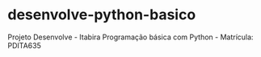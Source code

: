 # desenvolve-python-basico
Projeto Desenvolve - Itabira
Programação básica com Python -
Matrícula: PDITA635
